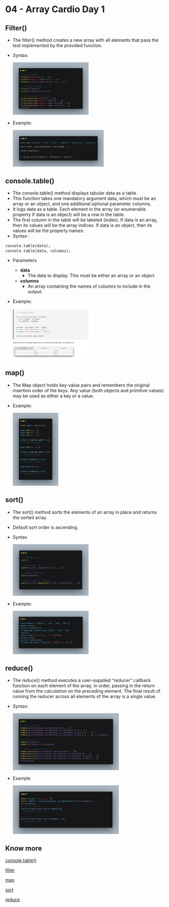 # 04 - Array Cardio Day 1
## Filter()
- The filter() method creates a new array with all elements that pass the test implemented by the provided function.

- Syntax:

    <img src="images/filter-syntax.png" width="50%"></img>

- Example:

   <img src="images/filter.png" width="60%"></img>


## console.table()
- The console.table() method displays tabular data as a table.
- This function takes one mandatory argument data, which must be an array or an object, and one additional optional parameter columns.
- It logs data as a table. Each element in the array (or enumerable property if data is an object) will be a row in the table.
- The first column in the table will be labeled (index). If data is an array, then its values will be the array indices. If data is an object, then its values will be the property names.
- Syntax :
```
console.table(data);
console.table(data, columns);
```
- Parameters
    - **data**
        - The data to display. This must be either an array or an object.
    - **columns**
        - An array containing the names of columns to include in the output.
- Example:

    <img src="images/table.png" width="50%"></img>
 

## map()
- The Map object holds key-value pairs and remembers the original insertion order of the keys. Any value (both objects and primitive values) may be used as either a key or a value.

- Example:

    <img src="images/map.png" width="30%"></img>



## sort() 
- The sort() method sorts the elements of an array in place and returns the sorted array.
- Default sort order is ascending.

- Syntax

    <img src="images/sort-syntax.png" width="50%"></img>

- Example:

    <img src="images/sort.png" width="50%"></img>





## reduce()
- The reduce() method executes a user-supplied “reducer” callback function on each element of the array, in order, passing in the return value from the calculation on the preceding element. The final result of running the reducer across all elements of the array is a single value.

- Syntax:

    <img src="images/reduce-syntax.png" width="70%"></img>

- Example

    <img src="images/reduce.png" width="70%"></img>


## Know more 

[console.table()](https://developer.mozilla.org/en-US/docs/Web/API/console/table)

[filter](https://developer.mozilla.org/en-US/docs/Web/JavaScript/Reference/Global_Objects/Array/filter)

[map](https://developer.mozilla.org/en-US/docs/Web/JavaScript/Reference/Global_Objects/Map)

[sort](https://developer.mozilla.org/en-US/docs/Web/JavaScript/Reference/Global_Objects/Array/sort)

[reduce](https://developer.mozilla.org/en-US/docs/Web/JavaScript/Reference/Global_Objects/Array/Reduce)
